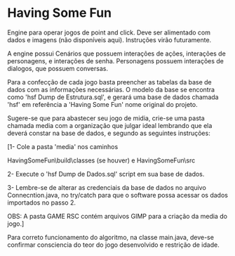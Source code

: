 # Having Some Fun
Engine para operar jogos de point and click. Deve ser alimentado com dados e imagens (não disponíveis aqui). Instruções virão futuramente.

A engine possui Cenários que possuem interações de ações, interações de personagens, e interações de senha.
Personagens possuem interações de dialogos, que possuem conversas.

Para a confecção de cada jogo basta preencher as tabelas da base de dados com as informações necessárias.
O modelo da base se encontra como 'hsf Dump de Estrutura.sql', e gerará uma base de dados chamada 'hsf' em referência a 'Having Some Fun' nome original do projeto.

Sugere-se que para abastecer seu jogo de midia, crie-se uma pasta chamada media com a organização que julgar ideal lembrando que ela deverá constar na base de dados, e segundo as seguintes instruções:

[1- Cole a pasta 'media' nos caminhos 

 HavingSomeFun\build\classes (se houver)
e
 HavingSomeFun\src

2- Execute o 'hsf Dump de Dados.sql' script em sua base de dados. 

3- Lembre-se de alterar as credenciais da base de dados no arquivo Connecntion.java, no try/catch para que o software possa acessar os dados importados no passo 2.

OBS: A pasta GAME RSC contém arquivos GIMP para a criação da media do jogo.]

Para correto funcionamento do algoritmo, na classe main.java, deve-se confirmar consciencia do teor do jogo desenvolvido e restrição de idade.
